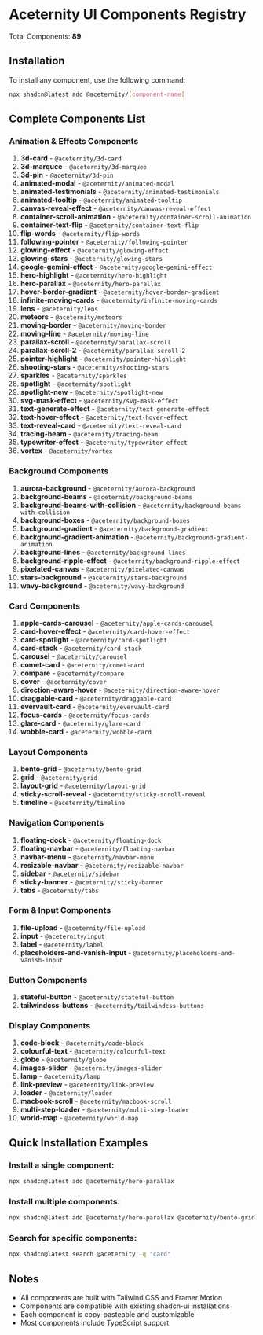 # Aceternity UI Components Registry

Total Components: **89**

## Installation

To install any component, use the following command:
```bash
npx shadcn@latest add @aceternity/[component-name]
```

## Complete Components List

### Animation & Effects Components
1. **3d-card** - `@aceternity/3d-card`
2. **3d-marquee** - `@aceternity/3d-marquee`
3. **3d-pin** - `@aceternity/3d-pin`
4. **animated-modal** - `@aceternity/animated-modal`
5. **animated-testimonials** - `@aceternity/animated-testimonials`
6. **animated-tooltip** - `@aceternity/animated-tooltip`
7. **canvas-reveal-effect** - `@aceternity/canvas-reveal-effect`
8. **container-scroll-animation** - `@aceternity/container-scroll-animation`
9. **container-text-flip** - `@aceternity/container-text-flip`
10. **flip-words** - `@aceternity/flip-words`
11. **following-pointer** - `@aceternity/following-pointer`
12. **glowing-effect** - `@aceternity/glowing-effect`
13. **glowing-stars** - `@aceternity/glowing-stars`
14. **google-gemini-effect** - `@aceternity/google-gemini-effect`
15. **hero-highlight** - `@aceternity/hero-highlight`
16. **hero-parallax** - `@aceternity/hero-parallax`
17. **hover-border-gradient** - `@aceternity/hover-border-gradient`
18. **infinite-moving-cards** - `@aceternity/infinite-moving-cards`
19. **lens** - `@aceternity/lens`
20. **meteors** - `@aceternity/meteors`
21. **moving-border** - `@aceternity/moving-border`
22. **moving-line** - `@aceternity/moving-line`
23. **parallax-scroll** - `@aceternity/parallax-scroll`
24. **parallax-scroll-2** - `@aceternity/parallax-scroll-2`
25. **pointer-highlight** - `@aceternity/pointer-highlight`
26. **shooting-stars** - `@aceternity/shooting-stars`
27. **sparkles** - `@aceternity/sparkles`
28. **spotlight** - `@aceternity/spotlight`
29. **spotlight-new** - `@aceternity/spotlight-new`
30. **svg-mask-effect** - `@aceternity/svg-mask-effect`
31. **text-generate-effect** - `@aceternity/text-generate-effect`
32. **text-hover-effect** - `@aceternity/text-hover-effect`
33. **text-reveal-card** - `@aceternity/text-reveal-card`
34. **tracing-beam** - `@aceternity/tracing-beam`
35. **typewriter-effect** - `@aceternity/typewriter-effect`
36. **vortex** - `@aceternity/vortex`

### Background Components
1. **aurora-background** - `@aceternity/aurora-background`
2. **background-beams** - `@aceternity/background-beams`
3. **background-beams-with-collision** - `@aceternity/background-beams-with-collision`
4. **background-boxes** - `@aceternity/background-boxes`
5. **background-gradient** - `@aceternity/background-gradient`
6. **background-gradient-animation** - `@aceternity/background-gradient-animation`
7. **background-lines** - `@aceternity/background-lines`
8. **background-ripple-effect** - `@aceternity/background-ripple-effect`
9. **pixelated-canvas** - `@aceternity/pixelated-canvas`
10. **stars-background** - `@aceternity/stars-background`
11. **wavy-background** - `@aceternity/wavy-background`

### Card Components
1. **apple-cards-carousel** - `@aceternity/apple-cards-carousel`
2. **card-hover-effect** - `@aceternity/card-hover-effect`
3. **card-spotlight** - `@aceternity/card-spotlight`
4. **card-stack** - `@aceternity/card-stack`
5. **carousel** - `@aceternity/carousel`
6. **comet-card** - `@aceternity/comet-card`
7. **compare** - `@aceternity/compare`
8. **cover** - `@aceternity/cover`
9. **direction-aware-hover** - `@aceternity/direction-aware-hover`
10. **draggable-card** - `@aceternity/draggable-card`
11. **evervault-card** - `@aceternity/evervault-card`
12. **focus-cards** - `@aceternity/focus-cards`
13. **glare-card** - `@aceternity/glare-card`
14. **wobble-card** - `@aceternity/wobble-card`

### Layout Components
1. **bento-grid** - `@aceternity/bento-grid`
2. **grid** - `@aceternity/grid`
3. **layout-grid** - `@aceternity/layout-grid`
4. **sticky-scroll-reveal** - `@aceternity/sticky-scroll-reveal`
5. **timeline** - `@aceternity/timeline`

### Navigation Components
1. **floating-dock** - `@aceternity/floating-dock`
2. **floating-navbar** - `@aceternity/floating-navbar`
3. **navbar-menu** - `@aceternity/navbar-menu`
4. **resizable-navbar** - `@aceternity/resizable-navbar`
5. **sidebar** - `@aceternity/sidebar`
6. **sticky-banner** - `@aceternity/sticky-banner`
7. **tabs** - `@aceternity/tabs`

### Form & Input Components
1. **file-upload** - `@aceternity/file-upload`
2. **input** - `@aceternity/input`
3. **label** - `@aceternity/label`
4. **placeholders-and-vanish-input** - `@aceternity/placeholders-and-vanish-input`

### Button Components
1. **stateful-button** - `@aceternity/stateful-button`
2. **tailwindcss-buttons** - `@aceternity/tailwindcss-buttons`

### Display Components
1. **code-block** - `@aceternity/code-block`
2. **colourful-text** - `@aceternity/colourful-text`
3. **globe** - `@aceternity/globe`
4. **images-slider** - `@aceternity/images-slider`
5. **lamp** - `@aceternity/lamp`
6. **link-preview** - `@aceternity/link-preview`
7. **loader** - `@aceternity/loader`
8. **macbook-scroll** - `@aceternity/macbook-scroll`
9. **multi-step-loader** - `@aceternity/multi-step-loader`
10. **world-map** - `@aceternity/world-map`

## Quick Installation Examples

### Install a single component:
```bash
npx shadcn@latest add @aceternity/hero-parallax
```

### Install multiple components:
```bash
npx shadcn@latest add @aceternity/hero-parallax @aceternity/bento-grid @aceternity/floating-navbar
```

### Search for specific components:
```bash
npx shadcn@latest search @aceternity -q "card"
```

## Notes
- All components are built with Tailwind CSS and Framer Motion
- Components are compatible with existing shadcn-ui installations
- Each component is copy-pasteable and customizable
- Most components include TypeScript support